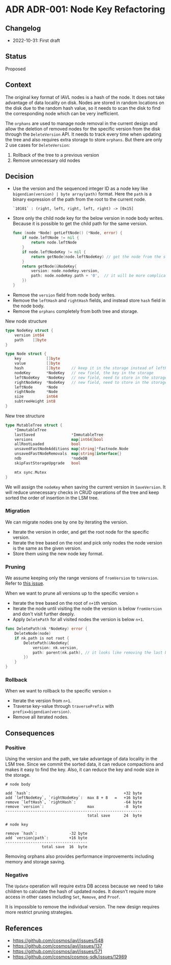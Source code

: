 # ADR ADR-001: Node Key Refactoring

## Changelog

- 2022-10-31: First draft

## Status

Proposed

## Context

The original key format of IAVL nodes is a hash of the node. It does not take advantage of data locality on disk. Nodes are stored in random locations on the disk due to the random hash value, so it needs to scan the disk to find the corresponding node which can be very inefficient.

The `orphans` are used to manage node removal in the current design and allow the deletion of removed nodes for the specific version from the disk through the `DeleteVersion` API. It needs to track every time when updating the tree and also requires extra storage to store `orphans`. But there are only 2 use cases for `DeleteVersion`:

1. Rollback of the tree to a previous version
2. Remove unnecessary old nodes

## Decision

- Use the version and the sequenced integer ID as a node key like `bigendian(version) | byte array(path)` format. Here the `path` is a binary expression of the path from the root to the current node. 
	```
	`10101` : (right, left, right, left, right) -> [0x15]
	```
- Store only the child node key for the below version in node body writes. Because it is possible to get the child path for the same version.
	```go
	func (node *Node) getLeftNode() (*Node, error) {
		if node.leftNode != nil {
			return node.leftNode
		}
		if node.leftNodeKey != nil {
			return getNode(node.leftNodeKey) // get the node from the storage
		}
		return getNode(&NodeKey{
			version: node.nodeKey.version,
			path: node.nodeKey.path + '0',  // it will be more complicated in the real implementation
		})
	}
	```
- Remove the `version` field from node body writes.
- Remove the `leftHash` and `rightHash` fields, and instead store `hash` field in the node body.
- Remove the `orphans` completely from both tree and storage.

New node structure

```go
type NodeKey struct {
    version int64
    path 	[]byte
}

type Node struct {
	key           []byte
	value         []byte
	hash          []byte     // keep it in the storage instead of leftHash and rightHash
	nodeKey       *NodeKey   // new field, the key in the storage
	leftNodeKey   *NodeKey   // new field, need to store in the storage
	rightNodeKey  *NodeKey   // new field, need to store in the storage
	leftNode      *Node
	rightNode     *Node
    size          int64
	subtreeHeight int8
}
```

New tree structure

```go
type MutableTree struct {
	*ImmutableTree                                    
	lastSaved                *ImmutableTree
	versions                 map[int64]bool           
	allRootLoaded            bool                     
	unsavedFastNodeAdditions map[string]*fastnode.Node
	unsavedFastNodeRemovals  map[string]interface{}   
	ndb                      *nodeDB
	skipFastStorageUpgrade   bool 

	mtx sync.Mutex
}
```

We will assign the `nodeKey` when saving the current version in `SaveVersion`. It will reduce unnecessary checks in CRUD operations of the tree and keep sorted the order of insertion in the LSM tree.

### Migration

We can migrate nodes one by one by iterating the version.

- Iterate the version in order, and get the root node for the specific version.
- Iterate the tree based on the root and pick only nodes the node version is the same as the given version.
- Store them using the new node key format.

### Pruning

We assume keeping only the range versions of `fromVersion` to `toVersion`. Refer to [this issue](https://github.com/cosmos/cosmos-sdk/issues/12989).

When we want to prune all versions up to the specific version `n`

- Iterate the tree based on the root of `n+1`th version.
- Iterate the node until visiting the node the version is below `fromVersion` and don't visit further deeply.
- Apply `DeletePath` for all visited nodes the version is below `n+1`.

```go
func DeletePath(nk *NodeKey) error {
	DeleteNode(node)
	if nk.path is not root {
		DeletePath(&NodeKey{
			version: nk.version,
			path: parent(nk.path), // it looks like removing the last binary
		})
	}
}
```

### Rollback

When we want to rollback to the specific version `n`

- Iterate the version from `n+1`.
- Traverse key-value through `traversePrefix` with `prefix=bigendian(version)`.
- Remove all iterated nodes.

## Consequences

### Positive

Using the version and the path, we take advantage of data locality in the LSM tree. Since we commit the sorted data, it can reduce compactions and makes it easy to find the key. Also, it can reduce the key and node size in the storage.

```
# node body

add `hash`:											+32 byte
add `leftNodeKey`, `rightNodeKey`:	max 8 + 8	=	+16 byte
remove `leftHash`, `rightHash`:						-64 byte
remove `version`: 					max 			-8	byte
------------------------------------------------------------
									total save		24	byte

# node key

remove `hash`:				-32 byte
add `version|path`:			+16 byte
------------------------------------
				total save 	16 	byte
```

Removing orphans also provides performance improvements including memory and storage saving.

### Negative

The `Update` operation will require extra DB access because we need to take children to calculate the hash of updated nodes.
It doesn't require more access in other cases including `Set`, `Remove`, and `Proof`.

It is impossible to remove the individual version. The new design requires more restrict pruning strategies.

## References

- https://github.com/cosmos/iavl/issues/548
- https://github.com/cosmos/iavl/issues/137
- https://github.com/cosmos/iavl/issues/571
- https://github.com/cosmos/cosmos-sdk/issues/12989
